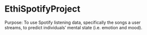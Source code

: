 # EthiSpotifyProject
Purpose: To use Spotify listening data, specifically the songs a user streams, to predict individuals’ mental state (i.e. emotion and mood). 
